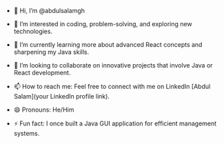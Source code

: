- 👋 Hi, I’m @abdulsalamgh

- 👀 I’m interested in coding, problem-solving, and exploring new technologies.

- 🌱 I’m currently learning more about advanced React concepts and sharpening my Java skills.

- 💞️ I’m looking to collaborate on innovative projects that involve Java or React development.

- 📫 How to reach me: Feel free to connect with me on LinkedIn [Abdul Salam](your LinkedIn profile link).

- 😄 Pronouns: He/Him

- ⚡ Fun fact: I once built a Java GUI application for efficient management systems.

<!---
abdulsalamgh/abdulsalamgh is a ✨ special ✨ repository because its `README.md` (this file) appears on your GitHub profile.
You can click the Preview link to take a look at your changes.
--->

